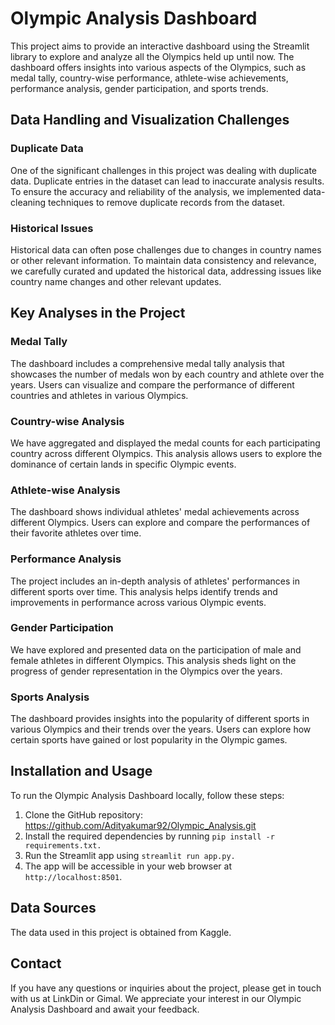 # Olympic Analysis Dashboard

This project aims to provide an interactive dashboard using the Streamlit library to explore and analyze all the Olympics held up until now. The dashboard offers insights into various aspects of the Olympics, such as medal tally, country-wise performance, athlete-wise achievements, performance analysis, gender participation, and sports trends.

## Data Handling and Visualization Challenges

### Duplicate Data
One of the significant challenges in this project was dealing with duplicate data. Duplicate entries in the dataset can lead to inaccurate analysis results. To ensure the accuracy and reliability of the analysis, we implemented data-cleaning techniques to remove duplicate records from the dataset.

### Historical Issues
Historical data can often pose challenges due to changes in country names or other relevant information. To maintain data consistency and relevance, we carefully curated and updated the historical data, addressing issues like country name changes and other relevant updates.

## Key Analyses in the Project

### Medal Tally
The dashboard includes a comprehensive medal tally analysis that showcases the number of medals won by each country and athlete over the years. Users can visualize and compare the performance of different countries and athletes in various Olympics.

### Country-wise Analysis
We have aggregated and displayed the medal counts for each participating country across different Olympics. This analysis allows users to explore the dominance of certain lands in specific Olympic events.

### Athlete-wise Analysis
The dashboard shows individual athletes' medal achievements across different Olympics. Users can explore and compare the performances of their favorite athletes over time.

### Performance Analysis
The project includes an in-depth analysis of athletes' performances in different sports over time. This analysis helps identify trends and improvements in performance across various Olympic events.

### Gender Participation
We have explored and presented data on the participation of male and female athletes in different Olympics. This analysis sheds light on the progress of gender representation in the Olympics over the years.

### Sports Analysis
The dashboard provides insights into the popularity of different sports in various Olympics and their trends over the years. Users can explore how certain sports have gained or lost popularity in the Olympic games.

## Installation and Usage

To run the Olympic Analysis Dashboard locally, follow these steps:

1. Clone the GitHub repository: https://github.com/Adityakumar92/Olympic_Analysis.git
2. Install the required dependencies by running `pip install -r requirements.txt.`
3. Run the Streamlit app using `streamlit run app.py.`
4. The app will be accessible in your web browser at `http://localhost:8501`.

## Data Sources

The data used in this project is obtained from Kaggle.

## Contact

If you have any questions or inquiries about the project, please get in touch with us at LinkDin or Gimal. We appreciate your interest in our Olympic Analysis Dashboard and await your feedback.
